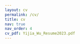 ```yaml
---
layout: cv
permalink: /cv/
title: cv
nav: true
nav_order: 4
cv_pdf: Yijia_Wu_Resume2023.pdf
---
```


